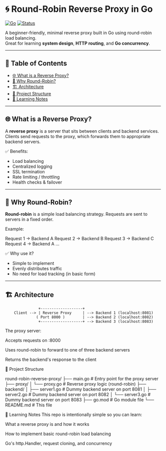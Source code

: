 # 🌀 Round-Robin Reverse Proxy in Go

[![Go](https://img.shields.io/badge/Built%20with-Go-blue?logo=go)](https://golang.org)
[![Status](https://img.shields.io/badge/status-Learning%20Project-yellow)]()

A beginner-friendly, minimal reverse proxy built in Go using round-robin load balancing.  
Great for learning **system design**, **HTTP routing**, and **Go concurrency**.

---

## 📖 Table of Contents

- [🌐 What is a Reverse Proxy?](#-what-is-a-reverse-proxy)
- [🔁 Why Round-Robin?](#-why-round-robin)
- [🏗 Architecture](#-architecture)
- [🧱 Project Structure](#-project-structure)
- [📘 Learning Notes](#-learning-notes)

---

## 🌐 What is a Reverse Proxy?

A **reverse proxy** is a server that sits between clients and backend services.  
Clients send requests to the proxy, which forwards them to appropriate backend servers.

✅ Benefits:
- Load balancing  
- Centralized logging  
- SSL termination  
- Rate limiting / throttling  
- Health checks & failover

---

## 🔁 Why Round-Robin?

**Round-robin** is a simple load balancing strategy. Requests are sent to servers in a fixed order.

Example:

Request 1 → Backend A
Request 2 → Backend B
Request 3 → Backend C
Request 4 → Backend A ...


✅ Why use it?
- Simple to implement  
- Evenly distributes traffic  
- No need for load tracking (in basic form)

---

## 🏗 Architecture

```text
               +-------------------+
    Client --> | Reverse Proxy     | --> Backend 1 (localhost:8081)
              ( Port 8000 )        | --> Backend 2 (localhost:8082)
               +-------------------+ --> Backend 3 (localhost:8083)
```
The proxy server:

Accepts requests on :8000

Uses round-robin to forward to one of three backend servers

Returns the backend's response to the client

🧱 Project Structure

round-robin-reverse-proxy/
├── main.go              # Entry point for the proxy server
├── proxy/
│   └── proxy.go         # Reverse proxy logic (round-robin)
├── backend/
│   ├── server1.go       # Dummy backend server on port 8081
│   ├── server2.go       # Dummy backend server on port 8082
│   └── server3.go       # Dummy backend server on port 8083
├── go.mod               # Go module file
└── README.md            # This file


📘 Learning Notes
This repo is intentionally simple so you can learn:

What a reverse proxy is and how it works

How to implement basic round-robin load balancing

Go's http.Handler, request cloning, and concurrency